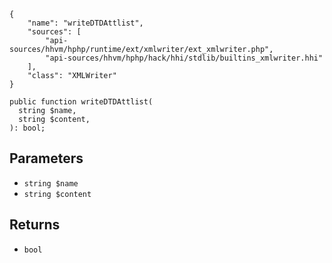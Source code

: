 ``` yamlmeta
{
    "name": "writeDTDAttlist",
    "sources": [
        "api-sources/hhvm/hphp/runtime/ext/xmlwriter/ext_xmlwriter.php",
        "api-sources/hhvm/hphp/hack/hhi/stdlib/builtins_xmlwriter.hhi"
    ],
    "class": "XMLWriter"
}
```




``` Hack
public function writeDTDAttlist(
  string $name,
  string $content,
): bool;
```




## Parameters




+ ` string $name `
+ ` string $content `




## Returns




* ` bool `
<!-- HHAPIDOC -->

